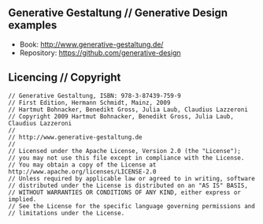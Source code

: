 ## Generative Gestaltung // Generative Design examples

* Book: http://www.generative-gestaltung.de/
* Repository: https://github.com/generative-design
  
## Licencing // Copyright

```
// Generative Gestaltung, ISBN: 978-3-87439-759-9
// First Edition, Hermann Schmidt, Mainz, 2009
// Hartmut Bohnacker, Benedikt Gross, Julia Laub, Claudius Lazzeroni
// Copyright 2009 Hartmut Bohnacker, Benedikt Gross, Julia Laub, Claudius Lazzeroni
//
// http://www.generative-gestaltung.de
//
// Licensed under the Apache License, Version 2.0 (the "License");
// you may not use this file except in compliance with the License.
// You may obtain a copy of the License at http://www.apache.org/licenses/LICENSE-2.0
// Unless required by applicable law or agreed to in writing, software
// distributed under the License is distributed on an "AS IS" BASIS,
// WITHOUT WARRANTIES OR CONDITIONS OF ANY KIND, either express or implied.
// See the License for the specific language governing permissions and
// limitations under the License.
```
